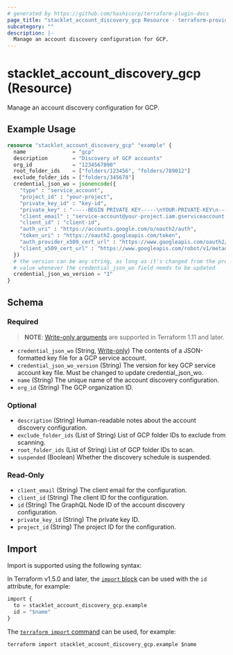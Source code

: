 ```yaml
---
# generated by https://github.com/hashicorp/terraform-plugin-docs
page_title: "stacklet_account_discovery_gcp Resource - terraform-provider-stacklet"
subcategory: ""
description: |-
  Manage an account discovery configuration for GCP.
---
```


# stacklet_account_discovery_gcp (Resource)

Manage an account discovery configuration for GCP.

## Example Usage

```terraform
resource "stacklet_account_discovery_gcp" "example" {
  name               = "gcp"
  description        = "Discovery of GCP accounts"
  org_id             = "1234567890"
  root_folder_ids    = ["folders/123456", "folders/789012"]
  exclude_folder_ids = ["folders/345678"]
  credential_json_wo = jsonencode({
    "type" : "service_account",
    "project_id" : "your-project",
    "private_key_id" : "key-id",
    "private_key" : "-----BEGIN PRIVATE KEY-----\nYOUR-PRIVATE-KEY\n-----END PRIVATE KEY-----\n",
    "client_email" : "service-account@your-project.iam.gserviceaccount.com",
    "client_id" : "client-id",
    "auth_uri" : "https://accounts.google.com/o/oauth2/auth",
    "token_uri" : "https://oauth2.googleapis.com/token",
    "auth_provider_x509_cert_url" : "https://www.googleapis.com/oauth2/v1/certs",
    "client_x509_cert_url" : "https://www.googleapis.com/robot/v1/metadata/x509/service-account%40your-project.iam.gserviceaccount.com"
  })
  # the version can be any string, as long as it's changed from the previous
  # value whenever the credential_json_wo field needs to be updated
  credential_json_wo_version = "1"
}
```

<!-- schema generated by tfplugindocs -->
## Schema

### Required

> **NOTE**: [Write-only arguments](https://developer.hashicorp.com/terraform/language/resources/ephemeral#write-only-arguments) are supported in Terraform 1.11 and later.

- `credential_json_wo` (String, [Write-only](https://developer.hashicorp.com/terraform/language/resources/ephemeral#write-only-arguments)) The contents of a JSON-formatted key file for a GCP service account.
- `credential_json_wo_version` (String) The version for key GCP service account key file. Must be changed to update credential_json_wo.
- `name` (String) The unique name of the account discovery configuration.
- `org_id` (String) The GCP organization ID.

### Optional

- `description` (String) Human-readable notes about the account discovery configuration.
- `exclude_folder_ids` (List of String) List of GCP folder IDs to exclude from scanning.
- `root_folder_ids` (List of String) List of GCP folder IDs to scan.
- `suspended` (Boolean) Whether the discovery schedule is suspended.

### Read-Only

- `client_email` (String) The client email for the configuration.
- `client_id` (String) The client ID for the configuration.
- `id` (String) The GraphQL Node ID of the account discovery configuration.
- `private_key_id` (String) The private key ID.
- `project_id` (String) The project ID for the configuration.

## Import

Import is supported using the following syntax:

In Terraform v1.5.0 and later, the [`import` block](https://developer.hashicorp.com/terraform/language/import) can be used with the `id` attribute, for example:

```terraform
import {
  to = stacklet_account_discovery_gcp.example
  id = "$name"
}
```

The [`terraform import` command](https://developer.hashicorp.com/terraform/cli/commands/import) can be used, for example:

```shell
terraform import stacklet_account_discovery_gcp.example $name
```
